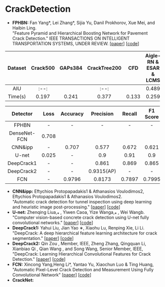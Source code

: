 # CrackDetection

* **FPHBN:** Fan Yang*, Lei Zhang*, Sijia Yu, Danil Prokhorov, Xue Mei, and Haibin Ling.<br />
  "Feature Pyramid and Hierarchical Boosting Network for Pavement Crack Detection." IEEE TRANSACTIONS ON INTELLIGENT TRANSPORTATION SYSTEMS, UNDER REVIEW. 
  [[paper](https://ieeexplore.ieee.org/abstract/document/8694955)]
  [[code](https://github.com/fyangneil/pavement-crack-detection)]
  
|  Dataset  |    Crack500  |    GAPs384    |   CrackTree200    |    CFD   |    Aigle-RN & ESAR & LCMS   |
|:---------:|:------------:|:-------------:|:-----------------:|:--------:|:---------------------------:|
|     AIU|:--:||:--:|   |    0.489     |     0.081     |        0.041      |   0.173  |             0.079           | 
|  Time(s)  |     0.197    |     0.241     |        0.377      |   0.133  |             0.259           |    
  
  
|   Detector   |    Loss    |    Accuracy    |    Precision    |    Recall   |    F1 Score   |   AIU   |   Deep Learning   |  Time(s)  |
|:------------:|:----------:|:--------------:|:---------------:|:-----------:|:-------------:|:-------:|:-----------------:|:---------:|
|     FPHBN    |      -     |       -        |        -        |    -        |       -       |  0.489  |       Y           |  0.197    |
|DenseNet-FCN  |   0.708    |                |                 |             |               |         |       Y           |           |
|     CNN&ipp  |      -     |      0.707     |      0.577      |    0.672    |      0.621    |    -    |       Y           |           |
|     U-net    |   0.025    |       -        |      0.9        |      0.91   |        0.9    |    -    |       Y           |           |
|  DeepCrack1  |      -     |       -        |      0.861      |    0.869    |     0.865     |    -    |       Y           |           |
|  DeepCrack2  |      -     |       -        |      0.9315(AP) |      -      |       -       |    -    |       Y           |           |
|      FCN     |      -     |       0.9796   |      0.8173     |      0.7897 |       0.7995  |    -    |       Y           |           | |  CrackNet    |      -     |       -        |      0.9013     |      0.8763 |       0.8886  |    -    |       Y           |           | |  CrackForest |      -     |       0.9796   |      0.8173     |      0.7897 |       0.7995  |    -    |       Y           |           | |  CrackTree   |      -     |       -        |      0.9013     |      0.8763 |       0.8886  |    -    |       Y           |           |             


* **CNN&ipp:** Eftychios Protopapadakis1 & Athanasios Voulodimos2, Eftychios Protopapadakis1 & Athanasios Voulodimos2.<br />
  "Automatic crack detection for tunnel inspection using deep learning and heuristic image post-processing." 
  [[paper]()]
  [[code]()]
* **U-net:** Zhenqing Liua,⁎ , Yiwen Caoa, Yize Wanga,⁎ , Wei Wangb.<br />
  "Computer vision-based concrete crack detection using U-net fully convolutional networks." 
  [[paper]()]
  [[code]()]
* **DeepCrack1:** Yahui Liu, Jian Yao ∗, Xiaohu Lu, Renping Xie, Li Li.<br />
  "DeepCrack: A deep hierarchical feature learning architecture for crack segmentation." 
  [[paper]()]
  [[code](https://github.com/yhlleo/DeepCrack/blob/master/dataset/DeepCrack.zip)]
* **DeepCrack2:** Qin Zou , Member, IEEE, Zheng Zhang, Qingquan Li, Xianbiao Qi , Qian Wang , and Song Wang, Senior Member, IEEE,<br />
  "DeepCrack: Learning Hierarchical Convolutional Features for Crack Detection."
  [[paper]()]
  [[code]()]
* **FCN:** Xincong Yang,Heng Li*, Yantao Yu, Xiaochun Luo & Ting Huang,<br />
  "Automatic Pixel-Level Crack Detection and Measurement Using Fully Convolutional Network"
  [[paper]()]
  [[code]()]
* **CrackNet:**  
  
  
  
  
  
  
  
  
